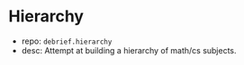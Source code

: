 # Hierarchy

- repo: `debrief.hierarchy`
- desc: Attempt at building a hierarchy of math/cs subjects. 

